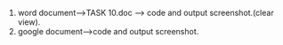 1. word document-->TASK 10.doc --> code and output screenshot.(clear view).
2. google document-->code and output screenshot.
